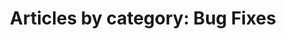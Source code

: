 ---
layout: blog_by_category
title: 'Articles by category: Bug Fixes'
category: bug-fixes
permalink: "/blog/category/bug-fixes/"
image: /img/bg/gallery_hero_1.jpg
tagline: "<br>Our Blog"
---